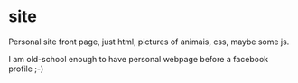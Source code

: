 site
====

Personal site front page, just html, pictures of animais, css, maybe some js.

I am old-school enough to have personal webpage before a facebook profile ;-)
